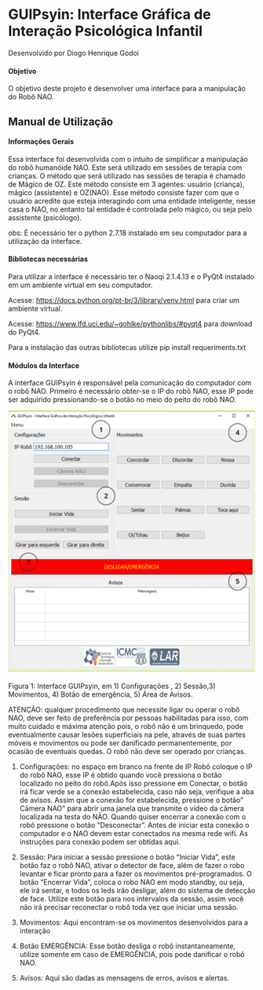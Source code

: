 # GUIPsyin: Interface Gráfica de Interação Psicológica Infantil

Desenvolvido por Diogo Henrique Godoi

#### Objetivo
O objetivo deste projeto é desenvolver uma interface para a manipulação do Robô NAO.

## Manual de Utilização

#### Informações Gerais
Essa interface foi desenvolvida com o intuito de simplificar a manipulação do robô humanóide NAO. Este será utilizado em sessões de terapia  com crianças.
O método que será utilizado nas sessões de terapia  é chamado de Mágico de OZ. Este método consiste em 3 agentes: usuário (criança), mágico (assistente) e OZ(NAO). 
Esse método consiste fazer com que o usuário acredite que esteja interagindo com uma entidade inteligente, nesse casa o NAO, no entanto tal entidade é controlada pelo mágico,
ou seja pelo assistente (psicólogo).

obs: É necessário ter o python 2.7.18 instalado em seu computador para a utilização da interface.
#### Bibliotecas necessárias
Para utilizar a interface é necessário ter o Naoqi 2.1.4.13 e o PyQt4 instalado em um ambiente virtual em seu computador.

Acesse: https://docs.python.org/pt-br/3/library/venv.html para criar um ambiente virtual.

Acesse: https://www.lfd.uci.edu/~gohlke/pythonlibs/#pyqt4 para download do PyQt4.

Para a instalação das outras bibliotecas utilize pip install requeriments.txt

#### Módulos da Interface

A interface GUIPsyin é responsável pela comunicação do computador com o robô NAO. Primeiro é necessário obter-se o IP do robô NAO, esse IP pode ser adquirido pressionando-se o botão no meio do peito do robô NAO.

![alt text](https://github.com/diogodoi/proteger/blob/main/Guipsyn.png "GUIPsyin")

Figura 1: Interface GUIPsyin, em 1) Configurações , 2) Sessão,3) Movimentos, 4) Botão de emergência, 5) Área de Avisos.

ATENÇÃO: qualquer procedimento que necessite ligar ou operar o robô NAO, deve ser feito de preferência por pessoas habilitadas para isso,  com muito cuidado e máxima atenção pois, o robô não é um brinquedo, pode eventualmente causar lesões superficiais na pele, através de suas partes móveis e movimentos ou pode ser danificado permanentemente, por ocasião de eventuais quedas. O robô não deve ser operado por crianças.

1. Configurações: no espaço em branco na frente de IP Robô coloque o IP do robô NAO, esse IP é obtido quando você pressiona o botão localizado no peito do robô.Após isso pressione em Conectar, o botão irá ficar verde se a conexão estabelecida, caso não seja, verifique a aba de avisos. Assim que a conexão for estabelecida, pressione o botão” Câmera NAO” para abrir uma janela que transmite o vídeo da câmera localizada na testa do NÃO. Quando quiser encerrar a conexão com o robô pressione o botão “Desconectar”.  Antes de iniciar esta conexão o computador e o NAO devem estar conectados na mesma rede wifi. As instruções para conexão podem ser obtidas aqui.

2. Sessão:  Para iniciar a sessão pressione o botão “Iniciar Vida”, este botão faz o robô NAO, ativar o detector de face, além de fazer o robo levantar e ficar pronto para a fazer os movimentos pré-programados. O botão “Encerrar Vida”, coloca o robo NAO em modo standby, ou seja, ele irá sentar, e todos os leds irão desligar, além do sistema de detecção de face. Utilize este botão para nos intervalos da sessão, assim você não irá precisar reconectar o robô toda vez que iniciar uma sessão.

3. Movimentos: Aqui encontram-se os movimentos desenvolvidos para a interação

4. Botão EMERGÊNCIA: Esse botão desliga o robô instantaneamente, utilize somente em caso de EMERGÊNCIA, pois pode danificar o robô NAO.

5. Avisos: Aqui são dadas as mensagens de erros, avisos e alertas.	



